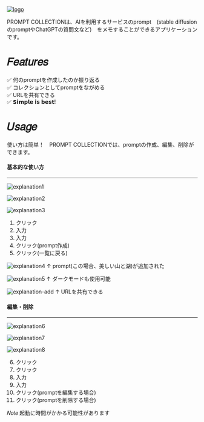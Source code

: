 [![logo](https://user-images.githubusercontent.com/98013847/205787484-89426fe4-8564-481d-acf6-b49cfb258e6d.png)](https://kosuke-tanoue-kt-prompt-collection.onrender.com/)

PROMPT COLLECTIONは、AIを利用するサービスのprompt　(stable diffusionのpromptやChatGPTの質問文など)　をメモすることができるアプリケーションです。


# 𝐹𝑒𝑎𝑡𝑢𝑟𝑒𝑠

✅ 何のpromptを作成したのか振り返る<br>
✅ コレクションとしてpromptをながめる<br>
✅ URLを共有できる<br>
✅ 𝗦𝗶𝗺𝗽𝗹𝗲 𝗶𝘀 𝗯𝗲𝘀𝘁!  

# 𝑈𝑠𝑎𝑔𝑒

使い方は簡単！　PROMPT COLLECTIONでは、promptの作成、編集、削除ができます。

#### 基本的な使い方
***
![explanation1](https://user-images.githubusercontent.com/98013847/207779322-e1ce2662-bff4-4ce8-a67d-2d2a17da939d.png)

![explanation2](https://user-images.githubusercontent.com/98013847/207779812-a1785e5f-1b4c-4e92-a93b-57d35cf21189.png)

![explanation3](https://user-images.githubusercontent.com/98013847/208234792-c76e0a21-f3da-40fd-9e3f-8738b6945927.png)

1. クリック<br>
2. 入力<br>
3. 入力<br>
4. クリック(prompt作成)<br> 
5. クリック(一覧に戻る)

![explanation4](https://user-images.githubusercontent.com/98013847/207779952-3998fbe2-93ce-49da-97a1-263b0f884852.png)
↑ prompt(この場合、美しい山と湖)が追加された

![explanation5](https://user-images.githubusercontent.com/98013847/207772032-faca4f32-a9e6-49fe-a1e0-6f60ee81de04.png)
↑ ダークモードも使用可能

![explanation-add](https://user-images.githubusercontent.com/98013847/208234801-ac61646a-f9b4-4a4e-bfeb-747aab70974c.png)
↑ URLを共有できる

#### 編集・削除
***
![explanation6](https://user-images.githubusercontent.com/98013847/207780096-31d873ef-cf07-424e-9549-67effa41341e.png)

![explanation7](https://user-images.githubusercontent.com/98013847/208234797-1c40424d-da55-4e5e-b157-8ae2f2a2adaa.png)

![explanation8](https://user-images.githubusercontent.com/98013847/207780213-f0855606-823f-4545-9648-a0f45f22699d.png)

6. クリック<br> 
7. クリック<br> 
8. 入力<br> 
9. 入力<br>
10. クリック(promptを編集する場合)<br> 
11. クリック(promptを削除する場合)

𝑁𝑜𝑡𝑒
起動に時間がかかる可能性があります
